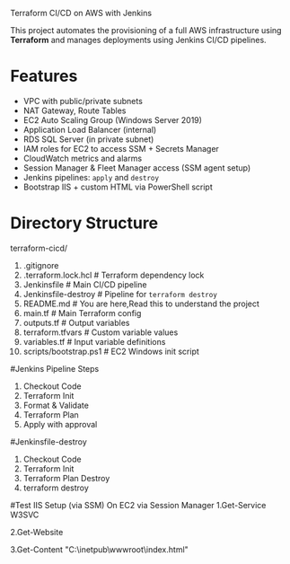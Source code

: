 Terraform CI/CD on AWS with Jenkins

This project automates the provisioning of a full AWS infrastructure using **Terraform** and manages deployments using Jenkins CI/CD pipelines.

# Features

-  VPC with public/private subnets
- NAT Gateway, Route Tables
- EC2 Auto Scaling Group (Windows Server 2019)
- Application Load Balancer (internal)
- RDS SQL Server (in private subnet)
- IAM roles for EC2 to access SSM + Secrets Manager
- CloudWatch metrics and alarms
-  Session Manager & Fleet Manager access (SSM agent setup)
-  Jenkins pipelines: `apply` and `destroy`
-  Bootstrap IIS + custom HTML via PowerShell script


# Directory Structure

terraform-cicd/
1. .gitignore
2. .terraform.lock.hcl   # Terraform dependency lock
3. Jenkinsfile           # Main CI/CD pipeline
4. Jenkinsfile-destroy   # Pipeline for `terraform destroy`
5. README.md             #  You are here,Read this to understand the project
6. main.tf               # Main Terraform config
7. outputs.tf            # Output variables
8. terraform.tfvars      # Custom variable values
9. variables.tf          # Input variable definitions
10. scripts/bootstrap.ps1   # EC2 Windows init script
 


#Jenkins Pipeline Steps

1. Checkout Code
2. Terraform Init
3. Format & Validate
4. Terraform Plan
5. Apply with approval

#Jenkinsfile-destroy

1. Checkout Code
2. Terraform Init
3. Terraform Plan Destroy
4. terraform destroy


#Test IIS Setup (via SSM) On EC2 via Session Manager
1.Get-Service W3SVC

2.Get-Website

3.Get-Content "C:\inetpub\wwwroot\index.html"
